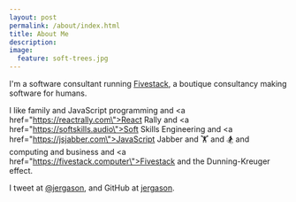 ```yaml
---
layout: post
permalink: /about/index.html
title: About Me
description:
image:
  feature: soft-trees.jpg
---
```


I'm a software consultant running [Fivestack](https://fivestack.computer), a boutique consultancy making software for humans.

I like family and JavaScript programming and <a href=\"https://reactrally.com\">React Rally</a> and <a href=\"https://softskills.audio\">Soft Skills Engineering</a> and <a href=\"https://jsjabber.com\">JavaScript Jabber</a> and 🏋️ and 🏂 and computing and business and <a href=\"https://fivestack.computer\">Fivestack</a> and the Dunning-Kreuger effect.

I tweet at [@jergason](https://twitter.com/jergason), and GitHub at [jergason](https://github.com/jergason).
